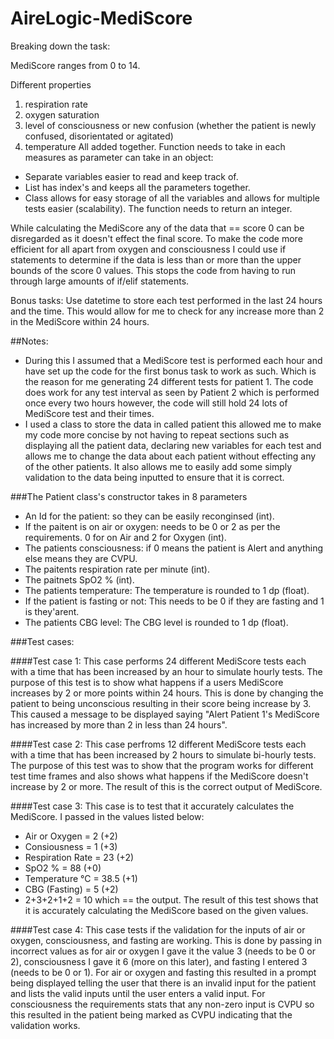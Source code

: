 # AireLogic-MediScore
Breaking down the task:

MediScore ranges from 0 to 14.

Different properties
1. respiration rate
2. oxygen saturation
3. level of consciousness or new confusion (whether the patient is newly confused, disorientated or agitated)
4. temperature
All added together.
Function needs to take in each measures as parameter can take in an object:
- Separate variables easier to read and keep track of.
- List has index's and keeps all the parameters together.
- Class allows for easy storage of all the variables and allows for multiple tests easier (scalability).
The function needs to return an integer.

While calculating the MediScore any of the data that == score 0 can be disregarded as it doesn't effect the final score.
To make the code more efficient for all apart from oxygen and consciousness I could use if statements to determine if the data
is less than or more than the upper bounds of the score 0 values. This stops the code from having to run through large amounts
of if/elif statements.

Bonus tasks:
Use datetime to store each test performed in the last 24 hours and the time. This would allow for me to check for any increase
more than 2 in the MediScore within 24 hours.

##Notes:
- During this I assumed that a MediScore test is performed each hour and have set up the code for the first bonus task to work as such. Which is the reason for me generating 24 different tests for patient 1. The code does work for any test interval as seen by Patient 2 which is performed once every two hours however, the code will still hold 24 lots of MediScore test and their times.
- I used a class to store the data in called patient this allowed me to make my code more concise by not having to repeat sections such as displaying all the patient data, declaring new variables for each test and allows me to change the data about each patient without effecting any of the other patients. It also allows me to easily add some simply validation to the data being inputted to ensure that it is correct.

###The Patient class's constructor takes in 8 parameters
- An Id for the patient: so they can be easily reconginsed (int).
- If the paitent is on air or oxygen: needs to be 0 or 2 as per the requirements. 0 for on Air and 2 for Oxygen (int).
- The patients consciousness: if 0 means the patient is Alert and anything else means they are CVPU.
- The paitents respiration rate per minute (int).
- The paitnets SpO2 % (int).
- The patients temperature: The temperature is rounded to 1 dp (float).
- If the patient is fasting or not: This needs to be 0 if they are fasting and 1 is they'arent.
- The patients CBG level: The CBG level is rounded to 1 dp (float).

###Test cases:

####Test case 1:
This case performs 24 different MediScore tests each with a time that has been increased by an hour to simulate hourly tests. The purpose of this test is to show what happens if a users MediScore increases by 2 or more points within 24 hours. This is done by changing the patient to being unconscious resulting in their score being increase by 3. This caused a message to be displayed saying "Alert Patient 1's MediScore has increased by more than 2 in less than 24 hours".

####Test case 2:
This case perfroms 12 different MediScore tests each with a time that has been increased by 2 hours to simulate bi-hourly tests. The purpose of this test was to show that the program works for different test time frames and also shows what happens if the MediScore doesn't increase by 2 or more. The result of this is the correct output of MediScore.

####Test case 3:
This case is to test that it accurately calculates the MediScore. I passed in the values listed below:
- Air or Oxygen = 2 (+2)
- Consiousness = 1 (+3)
- Respiration Rate = 23 (+2)
- SpO2 % = 88 (+0)
- Temperature °C = 38.5 (+1)
- CBG (Fasting) = 5 (+2)
- 2+3+2+1+2 = 10 which == the output.
The result of this test shows that it is accurately calculating the MediScore based on the given values.

####Test case 4:
This case tests if the validation for the inputs of air or oxygen, consciousness, and fasting are working. This is done by passing in incorrect values as for air or oxygen I gave it the value 3 (needs to be 0 or 2), consciousness I gave it 6 (more on this later), and fasting I entered 3 (needs to be 0 or 1). For air or oxygen and fasting this resulted in a prompt being displayed telling the user that there is an invalid input for the patient and lists the valid inputs until the user enters a valid input. For consciousness the requirements stats that any non-zero input is CVPU so this resulted in the patient being marked as CVPU indicating that the validation works.
